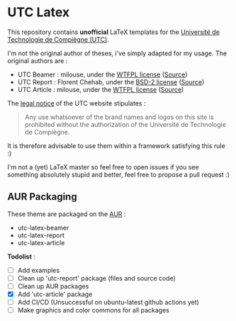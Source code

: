 # UTC Latex

This repository contains **unofficial** LaTeX templates for the [Université de Technologie de Compiègne (UTC)](https://www.utc.fr).

I'm not the original author of theses, i've simply adapted for my usage. The original authors are :

- UTC Beamer : milouse, under the [WTFPL license](./licenses/utc-beamer.txt) ([Source](https://github.com/milouse/utclatex))
- UTC Report : Florent Chehab, under the [BSD-2 license](./licenses/utc-report.txt) ([Source](https://gitlab.utc.fr/LaTeX-UTC/Templates/Rapport-TP-LaTeX-UTC))
- UTC Article : milouse, under the [WTFPL license](./licenses/utc-article.txt) ([Source](https://github.com/milouse/utclatex))

The [legal notice](https://www.utc.fr/mentions-legales.html) of the UTC website stipulates :

> Any use whatsoever of the brand names and logos on this site is prohibited without the authorization of the Université de Technologie de Compiègne.

It is therefore advisable to use them within a framework satisfying this rule :)

I'm not a (yet) LaTeX master so feel free to open issues if you see something absolutely stupid and better, feel free to propose a pull request :)

## AUR Packaging

These theme are packaged on the [AUR](https://aur.archlinux.org/) :

- utc-latex-beamer
- utc-latex-report
- utc-latex-article

**Todolist** :

- [ ] Add examples
- [ ] Clean up 'utc-report' package (files and source code)
- [ ] Clean up AUR packages
- [X] Add 'utc-article' package
- [ ] Add CI/CD (Unsuccessful on ubuntu-latest github actions yet)
- [ ] Make graphics and color commons for all packages
